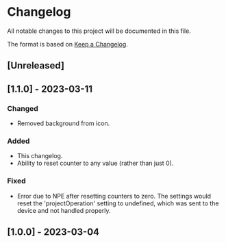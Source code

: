 # Changelog

All notable changes to this project will be documented in this file.

The format is based on [Keep a Changelog](https://keepachangelog.com/en/1.0.0/).

## [Unreleased]

## [1.1.0] - 2023-03-11

### Changed

- Removed background from icon.

### Added

- This changelog.
- Ability to reset counter to any value (rather than just 0).

### Fixed

- Error due to NPE after resetting counters to zero.
  The settings would reset the 'projectOperation' setting to undefined,
  which was sent to the device and not handled properly.

## [1.0.0] - 2023-03-04
